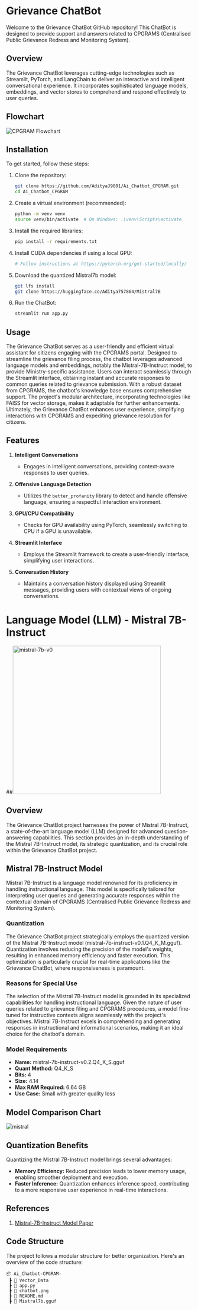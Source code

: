 # Grievance ChatBot

Welcome to the Grievance ChatBot GitHub repository! This ChatBot is designed to provide support and answers related to CPGRAMS (Centralised Public Grievance Redress and Monitoring System).

## Overview

The Grievance ChatBot leverages cutting-edge technologies such as Streamlit, PyTorch, and LangChain to deliver an interactive and intelligent conversational experience. It incorporates sophisticated language models, embeddings, and vector stores to comprehend and respond effectively to user queries.

## Flowchart
![CPGRAM Flowchart](https://github.com/AdityaJ9801/Ai_Chatbot-CPGRAM-/assets/124603391/2e4182c8-0699-461c-b471-aa85d963bd8c)

## Installation

To get started, follow these steps:

1. Clone the repository:
    ```bash
    git clone https://github.com/AdityaJ9801/Ai_Chatbot_CPGRAM.git
    cd Ai_Chatbot_CPGRAM
    ```
2. Create a virtual environment (recommended):
    ```bash
    python -m venv venv
    source venv/bin/activate  # On Windows: .\venv\Scripts\activate
    ```
3. Install the required libraries:
    ```bash
    pip install -r requirements.txt
    ```
4. Install CUDA dependencies if using a local GPU:
    ```bash
    # Follow instructions at https://pytorch.org/get-started/locally/
    ```
5. Download the quantized Mistral7b model:
    ```bash
    git lfs install
    git clone https://huggingface.co/Aditya757864/Mistral7B
    ```
6. Run the ChatBot:
    ```bash
    streamlit run app.py
    ```

## Usage

The Grievance ChatBot serves as a user-friendly and efficient virtual assistant for citizens engaging with the CPGRAMS portal. Designed to streamline the grievance filing process, the chatbot leverages advanced language models and embeddings, notably the Mistral-7B-Instruct model, to provide Ministry-specific assistance. Users can interact seamlessly through the Streamlit interface, obtaining instant and accurate responses to common queries related to grievance submission. With a robust dataset from CPGRAMS, the chatbot's knowledge base ensures comprehensive support. The project's modular architecture, incorporating technologies like FAISS for vector storage, makes it adaptable for further enhancements. Ultimately, the Grievance ChatBot enhances user experience, simplifying interactions with CPGRAMS and expediting grievance resolution for citizens.


## Features

1. **Intelligent Conversations**
   - Engages in intelligent conversations, providing context-aware responses to user queries.

2. **Offensive Language Detection**
   - Utilizes the `better_profanity` library to detect and handle offensive language, ensuring a respectful interaction environment.

3. **GPU/CPU Compatibility**
   - Checks for GPU availability using PyTorch, seamlessly switching to CPU if a GPU is unavailable.

4. **Streamlit Interface**
   - Employs the Streamlit framework to create a user-friendly interface, simplifying user interactions.

5. **Conversation History**
   - Maintains a conversation history displayed using Streamlit messages, providing users with contextual views of ongoing conversations.

# Language Model (LLM) - Mistral 7B-Instruct 
##<img src="https://github.com/AdityaJ9801/Ai_Chatbot_CPGRAM/assets/124603391/968033b7-5042-405d-b687-016bd97a0047" alt="mistral-7b-v0" width="400">

## Overview
The Grievance ChatBot project harnesses the power of Mistral 7B-Instruct, a state-of-the-art language model (LLM) designed for advanced question-answering capabilities. This section provides an in-depth understanding of the Mistral 7B-Instruct model, its strategic quantization, and its crucial role within the Grievance ChatBot project.

## Mistral 7B-Instruct Model
Mistral 7B-Instruct is a language model renowned for its proficiency in handling instructional language. This model is specifically tailored for interpreting user queries and generating accurate responses within the contextual domain of CPGRAMS (Centralised Public Grievance Redress and Monitoring System).

### Quantization
The Grievance ChatBot project strategically employs the quantized version of the Mistral 7B-Instruct model (mistral-7b-instruct-v0.1.Q4_K_M.gguf). Quantization involves reducing the precision of the model's weights, resulting in enhanced memory efficiency and faster execution. This optimization is particularly crucial for real-time applications like the Grievance ChatBot, where responsiveness is paramount.

### Reasons for Special Use
The selection of the Mistral 7B-Instruct model is grounded in its specialized capabilities for handling instructional language. Given the nature of user queries related to grievance filing and CPGRAMS procedures, a model fine-tuned for instructive contexts aligns seamlessly with the project's objectives. Mistral 7B-Instruct excels in comprehending and generating responses in instructional and informational scenarios, making it an ideal choice for the chatbot's domain.

### Model Requirements
- **Name:** mistral-7b-instruct-v0.2.Q4_K_S.gguf
- **Quant Method:** Q4_K_S
- **Bits:** 4
- **Size:** 4.14
- **Max RAM Required:** 6.64 GB
- **Use Case:** Small with greater quality loss

## Model Comparison Chart
![mistral](https://github.com/AdityaJ9801/Ai_Chatbot_CPGRAM/assets/124603391/78ef72b8-ce7a-4a15-a3fe-1c34b63e310c)

## Quantization Benefits
Quantizing the Mistral 7B-Instruct model brings several advantages:
- **Memory Efficiency:** Reduced precision leads to lower memory usage, enabling smoother deployment and execution.
- **Faster Inference:** Quantization enhances inference speed, contributing to a more responsive user experience in real-time interactions.

## References
1. [Mistral-7B-Instruct Model Paper](https://mistral.ai/assets/Mistral_7B_paper_v_0_1.pdf)


## Code Structure

The project follows a modular structure for better organization. Here's an overview of the code structure:

```plaintext
📦 Ai_Chatbot-CPGRAM-
 ┣ 📂 Vector_Data
 ┣ 📜 app.py
 ┣ 📜 chatbot.png
 ┣ 📜 README.md
 ┣ 📜 Mistral7b.gguf

